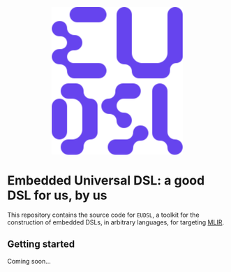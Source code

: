 <p align="center">
    <img width="300" alt="image" src="https://raw.githubusercontent.com/llvm/eudsl/refs/heads/main/docs/images/eudslpurple.svg">
</p>

# Embedded Universal DSL: a good DSL for us, by us

This repository contains the source code for `EUDSL`, a toolkit for the construction of 
embedded DSLs, in arbitrary languages, for targeting [MLIR](https://mlir.llvm.org).

## Getting started

Coming soon...

